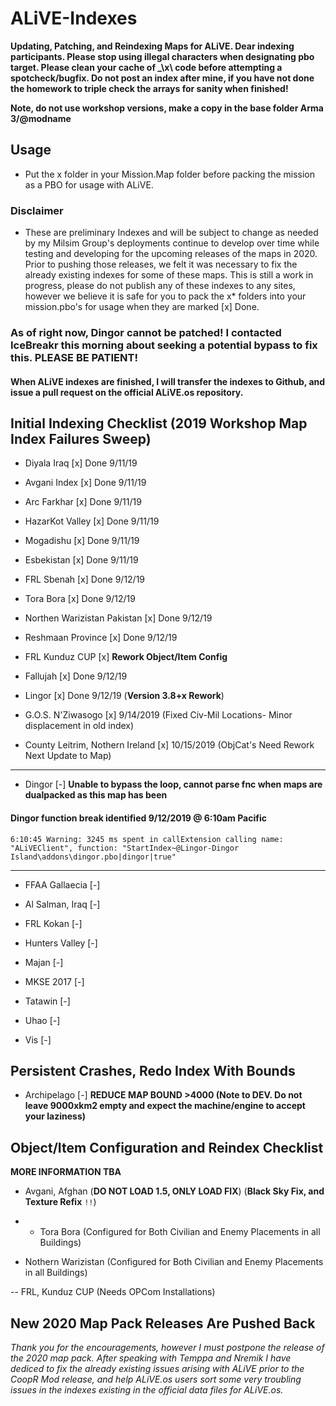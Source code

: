 # ALiVE-Indexes

**Updating, Patching, and Reindexing Maps for ALiVE. Dear indexing participants. Please stop using illegal characters when designating pbo target. Please clean your cache of _\x\ code before attempting a spotcheck/bugfix. Do not post an index after mine, if you have not done the homework to triple check the arrays for sanity when finished!**

**Note, do not use workshop versions, make a copy in the base folder Arma 3/@modname**

## Usage

- Put the x folder in your Mission.Map folder before packing the mission as a PBO for usage with ALiVE.

### Disclaimer

-  These are preliminary Indexes and will be subject to change as needed by my Milsim Group's deployments continue to develop over time while testing and developing for the upcoming releases of the maps in 2020. Prior to pushing those releases, we felt it was necessary to fix the already existing indexes for some of these maps. This is still a work in progress, please do not publish any of these indexes to any sites, however we believe it is safe for you to pack the x\* folders into your mission.pbo's for usage when they are marked [x] Done.

### As of right now, Dingor cannot be patched! I contacted IceBreakr this morning about seeking a potential bypass to fix this. PLEASE BE PATIENT!

#### When ALiVE indexes are finished, I will transfer the indexes to Github, and issue a pull request on the official ALiVE.os repository.

## Initial Indexing Checklist (2019 Workshop Map Index Failures Sweep)

- Diyala Iraq [x] Done 9/11/19

- Avgani Index [x] Done 9/11/19

- Arc Farkhar [x] Done 9/11/19

- HazarKot Valley [x] Done 9/11/19

- Mogadishu [x] Done 9/11/19

- Esbekistan [x] Done 9/11/19

- FRL Sbenah [x] Done 9/12/19

- Tora Bora [x] Done 9/12/19

- Northen Warizistan Pakistan [x] Done 9/12/19

- Reshmaan Province [x] Done 9/12/19

- FRL Kunduz CUP [x] **Rework Object/Item Config**

- Fallujah [x] Done 9/12/19

- Lingor [x] Done 9/12/19 (**Version 3.8+x Rework**)

- G.O.S. N'Ziwasogo [x] 9/14/2019 (Fixed Civ-Mil Locations- Minor displacement in old index)

- County Leitrim, Nothern Ireland [x] 10/15/2019 (ObjCat's Need Rework Next Update to Map)

------------------------------------------------------------------------------

- Dingor [-] **Unable to bypass the loop, cannot parse fnc when maps are dualpacked as this map has been**

#### Dingor function break identified 9/12/2019 @ 6:10am Pacific

``6:10:45 Warning: 3245 ms spent in callExtension calling name: "ALiVEClient", function: "StartIndex~@Lingor-Dingor Island\addons\dingor.pbo|dingor|true"``

-----------------------------------------------------------------------------

- FFAA Gallaecia [-]

- Al Salman, Iraq [-]

- FRL Kokan [-]

- Hunters Valley [-]

- Majan [-]

- MKSE 2017 [-]

- Tatawin [-]

- Uhao [-]

- Vis [-]

## Persistent Crashes, Redo Index With Bounds

- Archipelago [-] **REDUCE MAP BOUND >4000 (Note to DEV. Do not leave 9000xkm2 empty and expect the machine/engine to accept your laziness)**

## Object/Item Configuration and Reindex Checklist

**MORE INFORMATION TBA**

- Avgani, Afghan (**DO NOT LOAD 1.5, ONLY LOAD FIX**) (**Black Sky Fix, and Texture Refix**  ``!!``)

- - Tora Bora (Configured for Both Civilian and Enemy Placements in all Buildings)

- Nothern Warizistan (Configured for Both Civilian and Enemy Placements in all Buildings)

-- FRL, Kunduz CUP (Needs OPCom Installations)

## New 2020 Map Pack Releases Are Pushed Back

_Thank you for the encouragements, however I must postpone the release of the 2020 map pack. After speaking with Temppa and Nremik I have dediced to fix the already existing issues arising with ALiVE prior to the CoopR Mod release, and help ALiVE.os users sort some very troubling issues in the indexes existing in the official data files for ALiVE.os._
